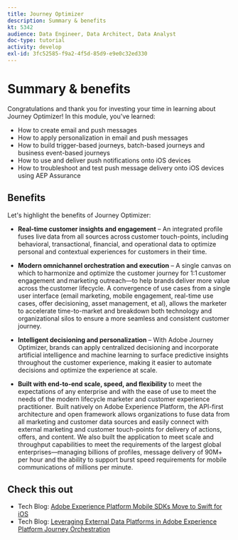 ```yaml
---
title: Journey Optimizer
description: Summary & benefits
kt: 5342
audience: Data Engineer, Data Architect, Data Analyst
doc-type: tutorial
activity: develop
exl-id: 3fc52585-f9a2-4f5d-85d9-e9e0c32ed330
---
```

# Summary & benefits

Congratulations and thank you for investing your time in learning about Journey Optimizer! 
In this module, you've learned:

- How to create email and push messages
- How to apply personalization in email and push messages
- How to build trigger-based journeys, batch-based journeys and business event-based journeys
- How to use and deliver push notifications onto iOS devices
- How to troubleshoot and test push message delivery onto iOS devices using AEP Assurance

## Benefits

Let's highlight the benefits of Journey Optimizer:

- **Real-time customer insights and engagement** – An integrated profile fuses live data from all sources across customer touch-points, including behavioral, transactional, financial, and operational data to optimize personal and contextual experiences for customers in their time.  

- **Modern omnichannel orchestration and execution** – A single canvas on which to harmonize and optimize the customer journey for 1:1 customer engagement and marketing outreach—to help brands deliver more value across the customer lifecycle.​ A convergence of use cases from a single user interface (email marketing, mobile engagement, real-time use cases, offer decisioning, asset management, et al), allows the marketer to accelerate time-to-market and breakdown both technology and organizational silos to ensure a more seamless and consistent customer journey.  

- **Intelligent decisioning and personalization** – With Adobe Journey Optimizer, brands can apply centralized decisioning and incorporate artificial intelligence and machine learning to surface predictive insights throughout the customer experience, making it easier to automate decisions and optimize the experience at scale. 

- **Built with end-to-end scale, speed, and flexibility** to meet the expectations of any enterprise and with the ease of use to meet the needs of the modern lifecycle marketer and customer experience practitioner.  Built natively on Adobe Experience Platform, the API-first architecture and open framework allows organizations to fuse data from all marketing and customer data sources and easily connect with external marketing and customer touch-points for delivery of actions, offers, and content. We also built the application to meet scale and throughput capabilities to meet the requirements of the largest global enterprises—managing billions of profiles, message delivery of 90M+ per hour and the ability to support burst speed requirements for mobile communications of millions per minute. 

## Check this out

- Tech Blog: [Adobe Experience Platform Mobile SDKs Move to Swift for iOS](https://medium.com/adobetech/adobe-experience-platform-mobile-sdks-move-to-swift-for-ios-6aa67b67b4d4)
- Tech Blog: [Leveraging External Data Platforms in Adobe Experience Platform Journey Orchestration](https://medium.com/adobetech/leveraging-external-data-platforms-in-adobe-experience-platform-journey-orchestration-54fc6134fe17)
